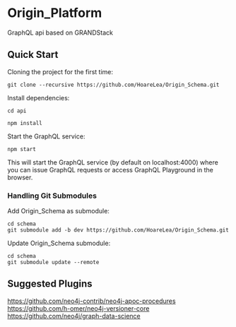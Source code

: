 # Origin_Platform
GraphQL api based on GRANDStack

## Quick Start

Cloning the project for the first time:

```shell
git clone --recursive https://github.com/HoareLea/Origin_Schema.git
```

Install dependencies:

```shell
cd api
```

```shell
npm install
```

Start the GraphQL service:

```shell
npm start
```

This will start the GraphQL service (by default on localhost:4000) where you can issue GraphQL requests or access GraphQL Playground in the browser.


### Handling Git Submodules

Add Origin_Schema as submodule:

```shell
cd schema
git submodule add -b dev https://github.com/HoareLea/Origin_Schema.git
```

Update Origin_Schema submodule:

```shell
cd schema
git submodule update --remote
```

## Suggested Plugins

https://github.com/neo4j-contrib/neo4j-apoc-procedures
https://github.com/h-omer/neo4j-versioner-core
https://github.com/neo4j/graph-data-science
